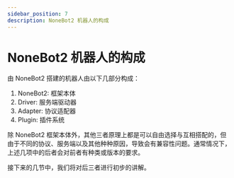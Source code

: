 ```yaml
---
sidebar_position: 7
description: NoneBot2 机器人的构成
---
```


# NoneBot2 机器人的构成

由 NoneBot2 搭建的机器人由以下几部分构成：

1. NoneBot2: 框架本体
2. Driver: 服务端驱动器
3. Adapter: 协议适配器
4. Plugin: 插件系统

除 NoneBot2 框架本体外，其他三者原理上都是可以自由选择与互相搭配的，但由于不同的协议、服务端以及其他种种原因，导致会有兼容性问题。通常情况下，上述几项中的后者会对前者有种类或版本的要求。

接下来的几节中，我们将对后三者进行初步的讲解。
